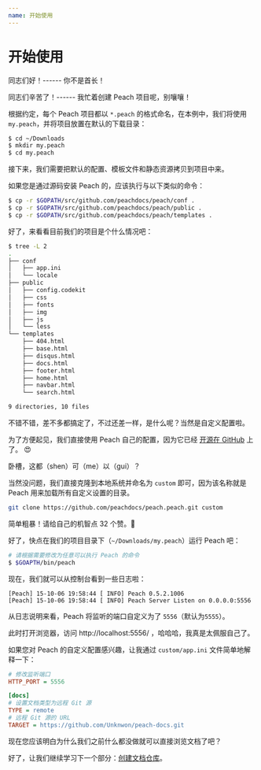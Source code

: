 ```yaml
---
name: 开始使用
---
```


# 开始使用

同志们好！------ 你不是首长！

同志们辛苦了！------ 我忙着创建 Peach 项目呢，别嚷嚷！

根据约定，每个 Peach 项目都以 `*.peach` 的格式命名，在本例中，我们将使用 `my.peach`，并将项目放置在默认的下载目录：

```sh
$ cd ~/Downloads
$ mkdir my.peach
$ cd my.peach
```

接下来，我们需要把默认的配置、模板文件和静态资源拷贝到项目中来。

如果您是通过源码安装 Peach 的，应该执行与以下类似的命令：

```sh
$ cp -r $GOPATH/src/github.com/peachdocs/peach/conf .
$ cp -r $GOPATH/src/github.com/peachdocs/peach/public .
$ cp -r $GOPATH/src/github.com/peachdocs/peach/templates .
```

好了，来看看目前我们的项目是个什么情况吧：

```sh
$ tree -L 2
.
├── conf
│   ├── app.ini
│   └── locale
├── public
│   ├── config.codekit
│   ├── css
│   ├── fonts
│   ├── img
│   ├── js
│   └── less
└── templates
    ├── 404.html
    ├── base.html
    ├── disqus.html
    ├── docs.html
    ├── footer.html
    ├── home.html
    ├── navbar.html
    └── search.html

9 directories, 10 files
```

不错不错，差不多都搞定了，不过还差一样，是什么呢？当然是自定义配置啦。

为了方便起见，我们直接使用 Peach 自己的配置，因为它已经 [开源在 GitHub](https://github.com/peachdocs/peach.peach) 上了。 :heart_eyes:

卧槽，这都（shen）可（me）以（gui）？

当然没问题，我们直接克隆到本地系统并命名为 `custom` 即可，因为该名称就是 Peach 用来加载所有自定义设置的目录。

```sh
git clone https://github.com/peachdocs/peach.peach.git custom
```

简单粗暴！请给自己的机智点 32 个赞。:clap:

好了，快点在我们的项目目录下（`~/Downloads/my.peach`）运行 Peach 吧：

```sh
# 请根据需要修改为任意可以执行 Peach 的命令
$ $GOAPTH/bin/peach
```

现在，我们就可以从控制台看到一些日志啦：

```
[Peach] 15-10-06 19:58:44 [ INFO] Peach 0.5.2.1006
[Peach] 15-10-06 19:58:44 [ INFO] Peach Server Listen on 0.0.0.0:5556
```

从日志说明来看，Peach 将监听的端口自定义为了 `5556`（默认为`5555`）。

此时打开浏览器，访问 http://localhost:5556/ ，哈哈哈，我真是太佩服自己了。

如果您对 Peach 的自定义配置感兴趣，让我通过 `custom/app.ini` 文件简单地解释一下：

```ini
# 修改监听端口
HTTP_PORT = 5556

[docs]
# 设置文档类型为远程 Git 源
TYPE = remote
# 远程 Git 源的 URL
TARGET = https://github.com/Unknwon/peach-docs.git
```

现在您应该明白为什么我们之前什么都没做就可以直接浏览文档了吧？

好了，让我们继续学习下一个部分：[创建文档仓库](../howto/documentation)。